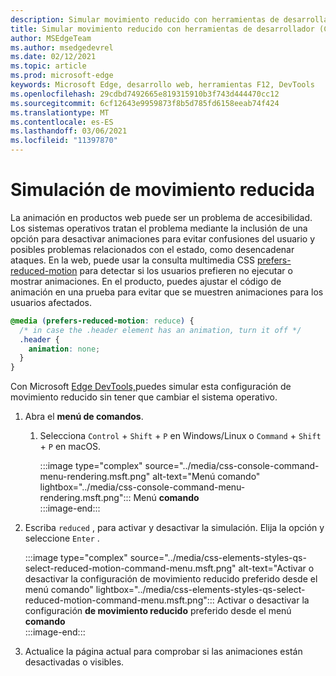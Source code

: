 ```yaml
---
description: Simular movimiento reducido con herramientas de desarrollador.
title: Simular movimiento reducido con herramientas de desarrollador (CSS prefiere el movimiento reducido)
author: MSEdgeTeam
ms.author: msedgedevrel
ms.date: 02/12/2021
ms.topic: article
ms.prod: microsoft-edge
keywords: Microsoft Edge, desarrollo web, herramientas F12, DevTools
ms.openlocfilehash: 29cdbd7492665e819315910b3f743d444470cc12
ms.sourcegitcommit: 6cf12643e9959873f8b5d785fd6158eeab74f424
ms.translationtype: MT
ms.contentlocale: es-ES
ms.lasthandoff: 03/06/2021
ms.locfileid: "11397870"
---
```

# <a name="reduced-motion-simulation"></a>Simulación de movimiento reducida  

La animación en productos web puede ser un problema de accesibilidad.  Los sistemas operativos tratan el problema mediante la inclusión de una opción para desactivar animaciones para evitar confusiones del usuario y posibles problemas relacionados con el estado, como desencadenar ataques.  En la web, puede usar la consulta multimedia CSS [prefers-reduced-motion][MDNPrefersReducedMotion] para detectar si los usuarios prefieren no ejecutar o mostrar animaciones.  En el producto, puedes ajustar el código de animación en una prueba para evitar que se muestren animaciones para los usuarios afectados.  

```css
@media (prefers-reduced-motion: reduce) {
  /* in case the .header element has an animation, turn it off */
  .header {
    animation: none;
  }
}
```  

Con Microsoft [Edge DevTools,][DevtoolsIndex]puedes simular esta configuración de movimiento reducido sin tener que cambiar el sistema operativo.  

1.  Abra el **menú de comandos**.  
    1.  Selecciona `Control` + `Shift` + `P` en Windows/Linux o `Command` + `Shift` + `P` en macOS.  
        
        :::image type="complex" source="../media/css-console-command-menu-rendering.msft.png" alt-text="Menú comando" lightbox="../media/css-console-command-menu-rendering.msft.png":::
           Menú **comando**  
        :::image-end:::  
        
1.  Escriba `reduced` , para activar y desactivar la simulación.  Elija la opción y seleccione `Enter` .  
    
    :::image type="complex" source="../media/css-elements-styles-qs-select-reduced-motion-command-menu.msft.png" alt-text="Activar o desactivar la configuración de movimiento reducido preferido desde el menú comando" lightbox="../media/css-elements-styles-qs-select-reduced-motion-command-menu.msft.png":::
       Activar o desactivar la configuración **de movimiento reducido** preferido desde el menú **comando**  
    :::image-end:::  
    
1.  Actualice la página actual para comprobar si las animaciones están desactivadas o visibles.  
    
<!-- links -->  

[DevtoolsIndex]: ../index.md "Herramientas de desarrollo de Microsoft Edge (Chromium) | Microsoft Docs"  

[MDNPrefersReducedMotion]: https://developer.mozilla.org/docs/Web/CSS/@media/prefers-reduced-motion "prefers-reduced-motion | MDN"  
